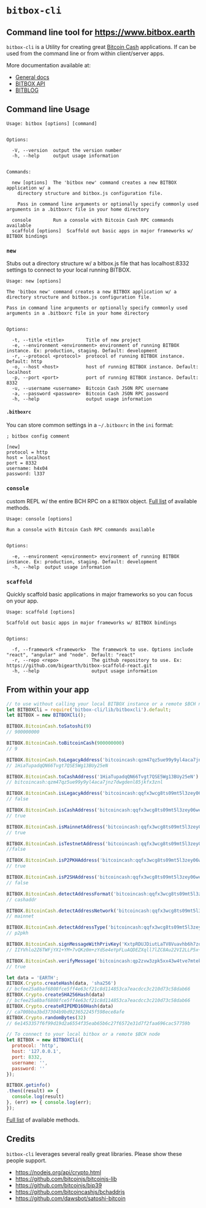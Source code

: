 # `bitbox-cli`

## Command line tool for https://www.bitbox.earth

`bitbox-cli` is a Utility for creating great [Bitcoin Cash](https://www.bitcoincash.org) applications. If can be used from the command line or from within client/server apps.

More documentation available at:

* [General docs](https://www.bitbox.earth/docs)
* [BITBOX API](https://www.bitbox.earth/bitboxcli)
* [BITBLOG](https://bigearth.github.io/bitblog/)

## Command line Usage

```
Usage: bitbox [options] [command]


Options:

  -V, --version  output the version number
  -h, --help     output usage information


Commands:

  new [options]  The 'bitbox new' command creates a new BITBOX application w/ a
    directory structure and bitbox.js configuration file.

    Pass in command line arguments or optionally specify commonly used arguments in a .bitboxrc file in your home directory

  console        Run a console with Bitcoin Cash RPC commands available
  scaffold [options]  Scaffold out basic apps in major frameworks w/ BITBOX bindings
```

### `new`

Stubs out a directory structure w/ a bitbox.js file that has localhost:8332 settings to connect to your local running BITBOX.

```
Usage: new [options]

The 'bitbox new' command creates a new BITBOX application w/ a
directory structure and bitbox.js configuration file.

Pass in command line arguments or optionally specify commonly used arguments in a .bitboxrc file in your home directory


Options:

  -t, --title <title>        Title of new project
  -e, --environment <environment> environment of running BITBOX instance. Ex: production, staging. Default: development
  -r, --protocol <protocol>  protocol of running BITBOX instance. Default: http
  -o, --host <host>          host of running BITBOX instance. Default: localhost
  -p, --port <port>          port of running BITBOX instance. Default: 8332
  -u, --username <username>  Bitcoin Cash JSON RPC username
  -a, --password <passwore>  Bitcoin Cash JSON RPC password
  -h, --help                 output usage information
```

#### `.bitboxrc`

You can store common settings in a `~/.bitboxrc` in the `ini` format:

```
; bitbox config comment

[new]
protocol = http
host = localhost
port = 8332
username: h4x04
password: l337
```

### `console`

custom REPL w/ the entire BCH RPC on a `BITBOX` object. [Full list](https://www.bitbox.earth/bitboxcli) of available methods.

```
Usage: console [options]

Run a console with Bitcoin Cash RPC commands available


Options:

  -e, --environment <environment> environment of running BITBOX instance. Ex: production, staging. Default: development
  -h, --help  output usage information
```

### `scaffold`

Quickly scaffold basic applications in major frameworks so you can focus on your app.

```
Usage: scaffold [options]

Scaffold out basic apps in major frameworks w/ BITBOX bindings


Options:

  -f, --framework <framework>  The framework to use. Options include "react", "angular" and "node". Default: "react"
  -r, --repo <repo>            The github repository to use. Ex: https://github.com/bigearth/bitbox-scaffold-react.git
  -h, --help                   output usage information
```

## From within your app

```js
// to use without calling your local BITBOX instance or a remote $BCH node
let BITBOXCli = require('bitbox-cli/lib/bitboxcli').default;
let BITBOX = new BITBOXCli();

BITBOX.BitcoinCash.toSatoshi(9)
// 900000000

BITBOX.BitcoinCash.toBitcoinCash(900000000)
// 9

BITBOX.BitcoinCash.toLegacyAddress('bitcoincash:qzm47qz5ue99y9yl4aca7jnz7dwgdenl85jkfx3znl')
// 1HiaTupadqQN66Tvgt7QSE5Wg13BUy25eN

BITBOX.BitcoinCash.toCashAddress('1HiaTupadqQN66Tvgt7QSE5Wg13BUy25eN')
// bitcoincash:qzm47qz5ue99y9yl4aca7jnz7dwgdenl85jkfx3znl

BITBOX.BitcoinCash.isLegacyAddress('bitcoincash:qqfx3wcg8ts09mt5l3zey06wenapyfqq2qrcyj5x0s')
// false

BITBOX.BitcoinCash.isCashAddress('bitcoincash:qqfx3wcg8ts09mt5l3zey06wenapyfqq2qrcyj5x0s')
// true

BITBOX.BitcoinCash.isMainnetAddress('bitcoincash:qqfx3wcg8ts09mt5l3zey06wenapyfqq2qrcyj5x0s')
// true

BITBOX.BitcoinCash.isTestnetAddress('bitcoincash:qqfx3wcg8ts09mt5l3zey06wenapyfqq2qrcyj5x0s')
//false

BITBOX.BitcoinCash.isP2PKHAddress('bitcoincash:qqfx3wcg8ts09mt5l3zey06wenapyfqq2qrcyj5x0s')
// true

BITBOX.BitcoinCash.isP2SHAddress('bitcoincash:qqfx3wcg8ts09mt5l3zey06wenapyfqq2qrcyj5x0s')
// false

BITBOX.BitcoinCash.detectAddressFormat('bitcoincash:qqfx3wcg8ts09mt5l3zey06wenapyfqq2qrcyj5x0s')
// cashaddr

BITBOX.BitcoinCash.detectAddressNetwork('bitcoincash:qqfx3wcg8ts09mt5l3zey06wenapyfqq2qrcyj5x0s')
// mainnet

BITBOX.BitcoinCash.detectAddressType('bitcoincash:qqfx3wcg8ts09mt5l3zey06wenapyfqq2qrcyj5x0s');
// p2pkh

BITBOX.BitcoinCash.signMessageWithPrivKey('KxtpRDUJDiutLaTV8Vuavhb6h7zq9YV9ZKA3dU79PCgYmNVmkkvS', "EARTH");
// IIYVhlo2Z6TWFjYX1+YM+7vQKz0m+zYdSe4eYpFLuAQDEZXqll7lZC8Au22VI2LLP5x+IerZckVk3QQPsA3e8/8=

BITBOX.BitcoinCash.verifyMessage('bitcoincash:qp2zvw3zpk5xx43w4tve7mtekd9kaxwj4uenq9eupv', 'IIYVhlo2Z6TWFjYX1+YM+7vQKz0m+zYdSe4eYpFLuAQDEZXqll7lZC8Au22VI2LLP5x+IerZckVk3QQPsA3e8/8=', 'EARTH')
// true

let data = 'EARTH';
BITBOX.Crypto.createHash(data, 'sha256')
// bcfee25a8baf6808fce5ff4e63cf21c8d114853ca7eacdcc3c210d73c58dab66
BITBOX.Crypto.createSHA256Hash(data)
// bcfee25a8baf6808fce5ff4e63cf21c8d114853ca7eacdcc3c210d73c58dab66
BITBOX.Crypto.createRIPEMD160Hash(data)
// ca700bba3bd37304b9bd923652245f598ece8afe
BITBOX.Crypto.randomBytes(32)
// 6e1453357f6f99d19d2a6554f35eab65b6c27f6572e31d7f2faa696cac57759b

// To connect to your local bitbox or a remote $BCH node
let BITBOX = new BITBOXCli({
  protocol: 'http',
  host: '127.0.0.1',
  port: 8332,
  username: '',
  password: ''
});

BITBOX.getinfo()
.then((result) => {
  console.log(result)
}, (err) => { console.log(err);
});

```

[Full list](https://www.bitbox.earth/bitboxcli) of available methods.

## Credits

`bitbox-cli` leverages several really great libraries. Please show these people support.

* https://nodejs.org/api/crypto.html
* https://github.com/bitcoinjs/bitcoinjs-lib
* https://github.com/bitcoinjs/bip39
* https://github.com/bitcoincashjs/bchaddrjs
* https://github.com/dawsbot/satoshi-bitcoin
